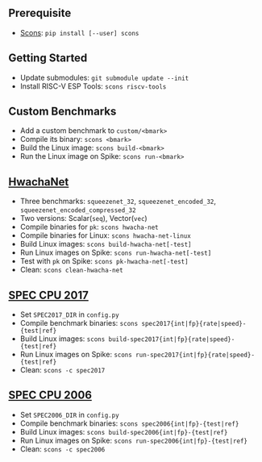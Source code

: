 ## Prerequisite

* [Scons](https://scons.org): `pip install [--user] scons`

## Getting Started

* Update submodules: `git submodule update --init`
* Install RISC-V ESP Tools: `scons riscv-tools`

## Custom Benchmarks

* Add a custom benchmark to `custom/<bmark>`
* Compile its binary: `scons <bmark>`
* Build the Linux image: `scons build-<bmark>`
* Run the Linux image on Spike: `scons run-<bmark>`

## [HwachaNet](https://github.com/ucb-bar/hwacha-net)

* Three benchmarks: `squeezenet_32`, `squeezenet_encoded_32`, `squeezenet_encoded_compressed_32`
* Two versions: Scalar(`seq`), Vector(`vec`)
* Compile binaries for `pk`: `scons hwacha-net`
* Compile binaries for Linux: `scons hwacha-net-linux`
* Build Linux images: `scons build-hwacha-net[-test]`
* Run Linux images on Spike: `scons run-hwacha-net[-test]`
* Test with `pk` on Spike: `scons pk-hwacha-net[-test]`
* Clean: `scons clean-hwacha-net`

## [SPEC CPU 2017](https://www.spec.org/cpu2017/)

* Set `SPEC2017_DIR` in `config.py`
* Compile benchmark binaries: `scons spec2017{int|fp}{rate|speed}-{test|ref}`
* Build Linux images: `scons build-spec2017{int|fp}{rate|speed}-{test|ref}`
* Run Linux images on Spike: `scons run-spec2017{int|fp}{rate|speed}-{test|ref}`
* Clean: `scons -c spec2017`

## [SPEC CPU 2006](https://www.spec.org/cpu2006/)

* Set `SPEC2006_DIR` in `config.py`
* Compile benchmark binaries: `scons spec2006{int|fp}-{test|ref}`
* Build Linux images: `scons build-spec2006{int|fp}-{test|ref}`
* Run Linux images on Spike: `scons run-spec2006{int|fp}-{test|ref}`
* Clean: `scons -c spec2006`
